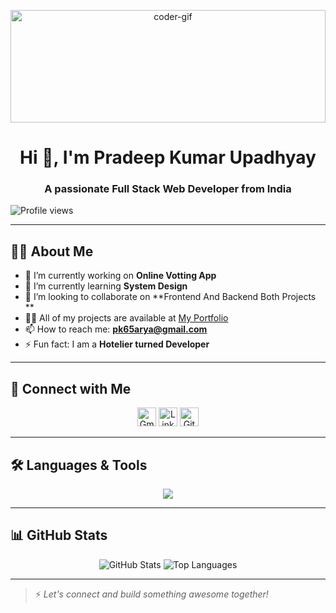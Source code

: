 <p align="center">
  <img src="https://media0.giphy.com/media/qgQUggAC3Pfv687qPC/giphy.gif" alt="coder-gif" width="100%" height="180" />
</p>

<h1 align="center">Hi 👋, I'm <strong>Pradeep Kumar Upadhyay</strong></h1>
<h3 align="center"><strong>A passionate Full Stack Web Developer from India</strong></h3>

<p align="left">
  <img src="https://komarev.com/ghpvc/?username=pk65arya&label=Profile%20views&color=0e75b6&style=flat" alt="Profile views" />
</p>

---

## 🙋‍♂️ About Me

- 🔭 I’m currently working on **Online Votting App**
- 🌱 I’m currently learning **System Design**
- 👯 I’m looking to collaborate on **Frontend And Backend Both Projects **
- 👨‍💻 All of my projects are available at [My Portfolio](https://pk65arya.github.io/pradeep-portfolio)
- 📫 How to reach me: **pk65arya@gmail.com**
- ⚡ Fun fact: I am a **Hotelier turned Developer**

---

## 🤝 Connect with Me

<p align="center">
  <a href="mailto:pk65arya@gmail.com"><img src="https://skillicons.dev/icons?i=gmail" height="30" alt="Gmail" /></a>
  <a href="https://www.linkedin.com/in/pradeep-kumar-upadhyay-827320217/"><img src="https://skillicons.dev/icons?i=linkedin" height="30" alt="LinkedIn" /></a>
  <a href="https://github.com/pk65arya"><img src="https://skillicons.dev/icons?i=github" height="30" alt="GitHub" /></a>
</p>

---

## 🛠️ Languages & Tools

<p align="center">
  <img src="https://skillicons.dev/icons?i=java,spring,react,js,ts,html,css,tailwind,postgres,mysql,firebase,nodejs,git,vscode" />
</p>

---

## 📊 GitHub Stats

<p align="center">
  <img src="https://github-readme-stats.vercel.app/api?username=pk65arya&show_icons=true&theme=tokyonight" alt="GitHub Stats" />
  <img src="https://github-readme-stats.vercel.app/api/top-langs/?username=pk65arya&layout=compact&theme=tokyonight" alt="Top Languages" />
</p>

---

> ⚡ *Let's connect and build something awesome together!*
